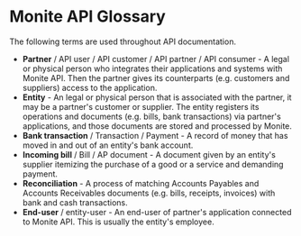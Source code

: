 # Monite API Glossary

The following terms are used throughout API documentation.

* **Partner** / API user / API customer / API partner / API consumer - A legal or physical person who integrates their applications and systems with Monite API. Then the partner gives its counterparts (e.g. customers and suppliers) access to the application.
* **Entity** - An legal or physical person that is associated with the partner, it may be a partner's customer or supplier. The entity registers its operations and documents (e.g. bills, bank transactions) via partner's applications, and those documents are stored and processed by Monite.
* **Bank transaction** / Transaction / Payment - A record of money that has moved in and out of an entity's bank account.
* **Incoming bill** / Bill / AP document - A document given by an entity's supplier itemizing the purchase of a good or a service and demanding payment.
* **Reconciliation** - A process of matching Accounts Payables and Accounts Receivables documents  (e.g. bills, receipts, invoices) with bank and cash transactions.
* **End-user** / entity-user - An end-user of partner's application connected to Monite API. This is usually the entity's employee.
